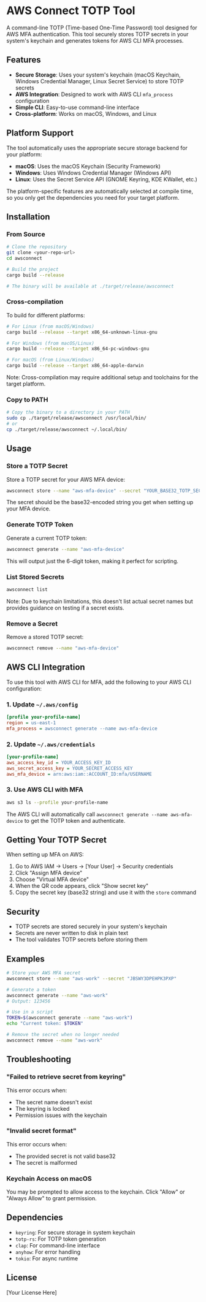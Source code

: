 # AWS Connect TOTP Tool

A command-line TOTP (Time-based One-Time Password) tool designed for AWS MFA authentication. This tool securely stores TOTP secrets in your system's keychain and generates tokens for AWS CLI MFA processes.

## Features

- **Secure Storage**: Uses your system's keychain (macOS Keychain, Windows Credential Manager, Linux Secret Service) to store TOTP secrets
- **AWS Integration**: Designed to work with AWS CLI `mfa_process` configuration
- **Simple CLI**: Easy-to-use command-line interface
- **Cross-platform**: Works on macOS, Windows, and Linux

## Platform Support

The tool automatically uses the appropriate secure storage backend for your platform:

- **macOS**: Uses the macOS Keychain (Security Framework)
- **Windows**: Uses Windows Credential Manager (Windows API)
- **Linux**: Uses the Secret Service API (GNOME Keyring, KDE KWallet, etc.)

The platform-specific features are automatically selected at compile time, so you only get the dependencies you need for your target platform.

## Installation

### From Source

```bash
# Clone the repository
git clone <your-repo-url>
cd awsconnect

# Build the project
cargo build --release

# The binary will be available at ./target/release/awsconnect
```

### Cross-compilation

To build for different platforms:

```bash
# For Linux (from macOS/Windows)
cargo build --release --target x86_64-unknown-linux-gnu

# For Windows (from macOS/Linux) 
cargo build --release --target x86_64-pc-windows-gnu

# For macOS (from Linux/Windows)
cargo build --release --target x86_64-apple-darwin
```

Note: Cross-compilation may require additional setup and toolchains for the target platform.

### Copy to PATH

```bash
# Copy the binary to a directory in your PATH
sudo cp ./target/release/awsconnect /usr/local/bin/
# or
cp ./target/release/awsconnect ~/.local/bin/
```

## Usage

### Store a TOTP Secret

Store a TOTP secret for your AWS MFA device:

```bash
awsconnect store --name "aws-mfa-device" --secret "YOUR_BASE32_TOTP_SECRET"
```

The secret should be the base32-encoded string you get when setting up your MFA device.

### Generate TOTP Token

Generate a current TOTP token:

```bash
awsconnect generate --name "aws-mfa-device"
```

This will output just the 6-digit token, making it perfect for scripting.

### List Stored Secrets

```bash
awsconnect list
```

Note: Due to keychain limitations, this doesn't list actual secret names but provides guidance on testing if a secret exists.

### Remove a Secret

Remove a stored TOTP secret:

```bash
awsconnect remove --name "aws-mfa-device"
```

## AWS CLI Integration

To use this tool with AWS CLI for MFA, add the following to your AWS CLI configuration:

### 1. Update `~/.aws/config`

```ini
[profile your-profile-name]
region = us-east-1
mfa_process = awsconnect generate --name aws-mfa-device
```

### 2. Update `~/.aws/credentials`

```ini
[your-profile-name]
aws_access_key_id = YOUR_ACCESS_KEY_ID
aws_secret_access_key = YOUR_SECRET_ACCESS_KEY
aws_mfa_device = arn:aws:iam::ACCOUNT_ID:mfa/USERNAME
```

### 3. Use AWS CLI with MFA

```bash
aws s3 ls --profile your-profile-name
```

The AWS CLI will automatically call `awsconnect generate --name aws-mfa-device` to get the TOTP token and authenticate.

## Getting Your TOTP Secret

When setting up MFA on AWS:

1. Go to AWS IAM → Users → [Your User] → Security credentials
2. Click "Assign MFA device"
3. Choose "Virtual MFA device"
4. When the QR code appears, click "Show secret key"
5. Copy the secret key (base32 string) and use it with the `store` command

## Security

- TOTP secrets are stored securely in your system's keychain
- Secrets are never written to disk in plain text
- The tool validates TOTP secrets before storing them

## Examples

```bash
# Store your AWS MFA secret
awsconnect store --name "aws-work" --secret "JBSWY3DPEHPK3PXP"

# Generate a token
awsconnect generate --name "aws-work"
# Output: 123456

# Use in a script
TOKEN=$(awsconnect generate --name "aws-work")
echo "Current token: $TOKEN"

# Remove the secret when no longer needed
awsconnect remove --name "aws-work"
```

## Troubleshooting

### "Failed to retrieve secret from keyring"

This error occurs when:
- The secret name doesn't exist
- The keyring is locked
- Permission issues with the keychain

### "Invalid secret format"

This error occurs when:
- The provided secret is not valid base32
- The secret is malformed

### Keychain Access on macOS

You may be prompted to allow access to the keychain. Click "Allow" or "Always Allow" to grant permission.

## Dependencies

- `keyring`: For secure storage in system keychain
- `totp-rs`: For TOTP token generation
- `clap`: For command-line interface
- `anyhow`: For error handling
- `tokio`: For async runtime

## License

[Your License Here]
